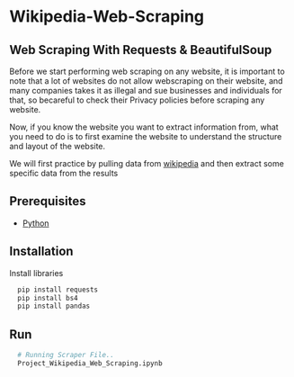 # Wikipedia-Web-Scraping
## **Web Scraping With Requests & BeautifulSoup**

Before we start performing web scraping on any website, it is important to note that a lot of websites do not allow webscraping on their website, and many companies takes it as illegal and sue businesses and individuals for that, so becareful to check their Privacy policies before scraping any website.

Now, if you know the website you want to extract information from, what you need to do is to first examine the website to understand the structure and layout of the website.

We will first practice by pulling data from [wikipedia](https://en.wikipedia.org/wiki/Artificial_intelligence) and then extract some specific data from the results

## **Prerequisites**
 - [Python](https://www.python.org/downloads/)
 
## Installation
Install libraries 
```bash
  pip install requests
  pip install bs4
  pip install pandas
```
## Run
```bash
  # Running Scraper File..
  Project_Wikipedia_Web_Scraping.ipynb
```
